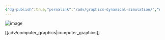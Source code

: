 ```yaml
---
{"dg-publish":true,"permalink":"/adv/graphics-dynamical-simulation/","noteIcon":"","created":"","updated":""}
---
```



![image](https://cdn.jsdelivr.net/gh/aaronmack/image-hosting@master/e/image.5i1ljd6rdmk0.webp)


[[adv/computer_graphics\|computer_graphics]]